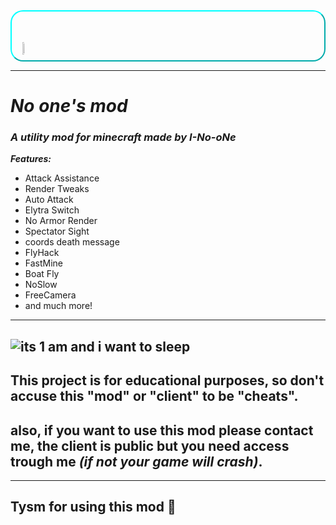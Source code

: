 <div class="main-banner" style="border: 2px aqua solid; border-radius: 20px; border-style: outset; padding-right: 5px; display: flex; justify-content: space-between; align-items: center;">
  <h1 style="font-family: Arial, sans-serif;">
    <img src="https://github.com/I-No-oNe/I-No-One/assets/145749961/08131b4e-dcb9-4996-b9cd-351de13528c7"
      style="width: 15%; transform: translateY(10px); float: right;"/>
  </h1>
</div>

---------------------
# *No one's mod*
### *A utility mod for minecraft made by I-No-oNe*
***Features:***
- Attack Assistance
- Render Tweaks
- Auto Attack
- Elytra Switch
- No Armor Render
- Spectator Sight
- coords death message
- FlyHack 
- FastMine
- Boat Fly
- NoSlow
- FreeCamera
- and much more!
------------------------------
![its 1 am and i want to sleep](https://github.com/I-No-oNe/Mod-by-no-one/assets/145749961/a4eaac97-97bf-49a3-ae08-f50873e5f88d)
----------------------------
## This project is for educational purposes, so don't accuse this "mod" or "client" to be "cheats".
## also, if you want to use this mod please contact me, the client is public but you need access trough me *(if not your game will crash)*.
----------------------------------------------------
## Tysm for using this mod :pray:
